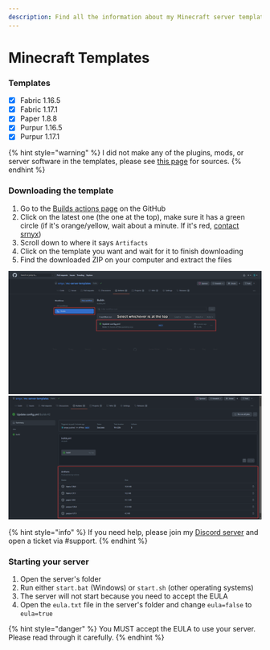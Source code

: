 ```yaml
---
description: Find all the information about my Minecraft server templates
---
```


# Minecraft Templates

### Templates

* [x] Fabric 1.16.5
* [x] Fabric 1.17.1
* [x] Paper 1.8.8
* [x] Purpur 1.16.5
* [x] Purpur 1.17.1

{% hint style="warning" %}
I did not make any of the plugins, mods, or server software in the templates, please see [this page](sources.md) for sources.
{% endhint %}

### Downloading the template

1. Go to the [Builds actions page](https://github.com/srnyx/mc-server-templates/actions/workflows/builds.yml) on the GitHub
2. Click on the latest one (the one at the top), make sure it has a green circle (if it's orange/yellow, wait about a minute. If it's red, [contact srnyx](https://srnyx.xyz/discord))
3. Scroll down to where it says `Artifacts`
4. Click on the template you want and wait for it to finish downloading
5. Find the downloaded ZIP on your computer and extract the files

![Step 2](<../../.gitbook/assets/actions-latest.png>)
![Step 3](<../../.gitbook/assets/actions-artifacts.png>)

{% hint style="info" %}
If you need help, please join my [Discord server](https://srnyx.xyz/discord) and open a ticket via #support.
{% endhint %}

### Starting your server

1. Open the server's folder
2. Run either `start.bat` (Windows) or `start.sh` (other operating systems)
3. The server will not start because you need to accept the EULA
4. Open the `eula.txt` file in the server's folder and change `eula=false` to `eula=true`

{% hint style="danger" %}
You MUST accept the EULA to use your server. Please read through it carefully.
{% endhint %}
